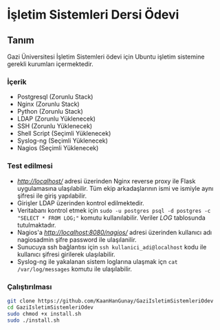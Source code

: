 # İşletim Sistemleri Dersi Ödevi

## Tanım

Gazi Üniversitesi İşletim Sistemleri ödevi için Ubuntu işletim sistemine gerekli kurumları içermektedir.

### İçerik

- Postgresql (Zorunlu Stack)
- Nginx (Zorunlu Stack)
- Python (Zorunlu Stack)
- LDAP (Zorunlu Yüklenecek)
- SSH (Zorunlu Yüklenecek)
- Shell Script (Seçimli Yüklenecek)
- Syslog-ng (Seçimli Yüklenecek)
- Nagios (Seçimli Yüklenecek)

### Test edilmesi

- [*http://localhost/*](http://localhost/) adresi üzerinden Nginx reverse proxy ile Flask uygulamasına ulaşılabilir. Tüm ekip
arkadaşlarının ismi ve ismiyle aynı şifresi ile giriş yapılabilir.
- Girişler LDAP üzerinden kontrol edilmektedir.
- Veritabanı kontrol etmek için `sudo -u postgres psql -d postgres -c "SELECT * FROM LOG;"` komutu kullanılabilir. Veriler *LOG*
tablosunda tutulmaktadır.
- Nagios'a [*http://localhost:8080/nagios/*](http://localhost:8080/nagios/) adresi üzerinden kullanıcı adı nagiosadmin şifre password
ile ulaşılanilir.
- Sunucuya ssh bağlantısı için `ssh kullanici_adi@localhost` kodu ile kullanıcı şifresi girilerek ulaşılabilir.
- Syslog-ng ile yakalanan sistem loglarına ulaşmak içn `cat /var/log/messages` komutu ile ulaşılabilir.

### Çalıştırılması

```bash
git clone https://github.com/KaanHanGunay/GaziIsletimSistemleriOdev
cd GaziIsletimSistemleriOdev
sudo chmod +x install.sh
sudo ./install.sh
```
